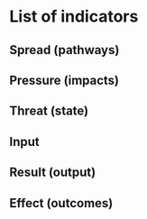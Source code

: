# List of indicators

## Spread (pathways)

## Pressure (impacts)

## Threat (state)

## Input

## Result (output)

## Effect (outcomes)

